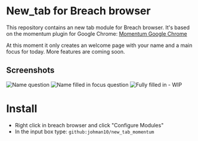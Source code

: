 # New_tab for Breach browser
This repository contains an new tab module for Breach browser. It's based on the momentum plugin for Google Chrome: [Momentum Google Chrome](https://chrome.google.com/webstore/detail/momentum/laookkfknpbbblfpciffpaejjkokdgca)

At this moment it only creates an welcome page with your name and a main focus for today. More features are coming soon.

## Screenshots
![Name question](http://s30.postimg.org/s67affyjj/Schermafbeelding_2014_07_27_om_22_52_53.png)
![Name filled in focus question](http://s30.postimg.org/4co1ahuov/Schermafbeelding_2014_07_27_om_22_54_07.png)
![Fully filled in - WIP](http://s30.postimg.org/416kxqe8v/Schermafbeelding_2014_07_27_om_22_54_33.png)

# Install
 - Right click in breach browser and click "Configure Modules"
 - In the input box type: `github:johman10/new_tab_momentum`
